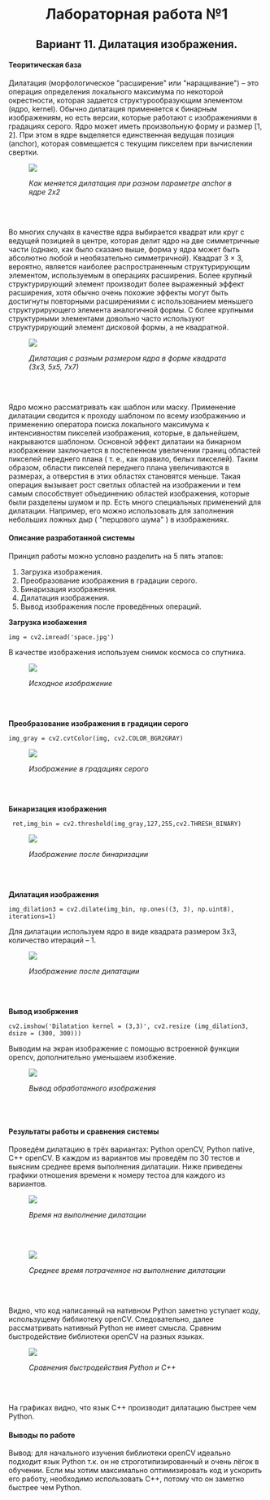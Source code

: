 <h1 align="center">Лабораторная работа №1</h1>

<h2 align="center">Вариант 11. Дилатация изображения.</h2>



<h4>Теоритическая база</h4>

Дилатация (морфологическое "расширение" или "наращивание") – это операция определения локального максимума по некоторой окрестности, которая задается структурообразующим элементом (ядро, kernel). Обычно дилатация применяется к бинарным изображениям, но есть версии, которые работают с изображениями в градациях серого. Ядро может иметь произвольную форму и размер [1, 2]. При этом в ядре выделяется единственная ведущая позиция (anchor), которая совмещается с текущим пикселем при вычислении свертки. 
<figure>
  <p><img src="img_for_readme/anchor.png"></p>
  <figcaption><i>Как меняется дилатация при разном параметре anchor в ядре 2х2</i></figcaption>
</figure><br><br>

Во многих случаях в качестве ядра выбирается  квадрат или круг с ведущей позицией в центре, которая делит ядро на две симметричные части (однако, как было сказано выше, форма у ядра может быть абсолютно любой и необязательно симметричной). Квадрат 3 × 3, вероятно, является наиболее распространенным структурирующим элементом, используемым в операциях расширения. Более крупный структурирующий элемент производит более выраженный эффект расширения, хотя обычно очень похожие эффекты могут быть достигнуты повторными расширениями с использованием меньшего структурирующего элемента аналогичной формы. С более крупными структурными элементами довольно часто используют структурирующий элемент дисковой формы, а не квадратной. 

<figure>
  <p><img src="img_for_readme/kernel.png"></p>
  <figcaption><i>Дилатация с разным размером ядра в форме квадрата (3х3, 5х5, 7х7)</i></figcaption>
</figure><br><br>

Ядро можно рассматривать как шаблон или маску. Применение дилатации сводится к проходу шаблоном по всему изображению и применению оператора поиска локального максимума к интенсивностям пикселей изображения, которые, в дальнейшем, накрываются шаблоном. Основной эффект дилатаии на бинарном изображении заключается в постепенном увеличении границ областей пикселей переднего плана ( т. е., как правило, белых пикселей). Таким образом, области пикселей переднего плана увеличиваются в размерах, а отверстия в этих областях становятся меньше. Такая операция вызывает рост светлых областей на изображении и тем самым способствует объединению областей изображения, которые были разделены шумом и пр. Есть много специальных применений для дилатации. Например, его можно использовать для заполнения небольших ложных дыр ( "перцового шума" ) в изображениях. 

<h4>Описание разработанной системы</h4>

Принцип работы можно условно разделить на 5 пять этапов:
1) Загрузка изображения.
2) Преобразование изображения в градации серого.
3) Бинаризация изображения.
4) Дилатация изображения.
5) Вывод изображения после проведённых операций.

<b>Загрузка изобажения</b>
```
img = cv2.imread('space.jpg')
```
В качестве изображения используем снимок космоса со спутника.
<figure>
  <p><img src="img_for_readme/original.png"></p>
  <figcaption><i>Исходное изображение</i></figcaption>
</figure><br><br>

<b>Преобразование изображения в градиции серого</b>
```
img_gray = cv2.cvtColor(img, cv2.COLOR_BGR2GRAY)
```
<figure>
  <p><img src="img_for_readme/gray.png"></p>
  <figcaption><i>Изображение в градациях серого</i></figcaption>
</figure><br><br>

<b>Бинаризация изображения</b> 
```
 ret,img_bin = cv2.threshold(img_gray,127,255,cv2.THRESH_BINARY)
```
<figure>
  <p><img src="img_for_readme/binarization.png"></p>
  <figcaption><i>Изображение после бинаризации</i></figcaption>
</figure><br><br>

<b>Дилатация изображения</b>
```
img_dilation3 = cv2.dilate(img_bin, np.ones((3, 3), np.uint8), iterations=1)
```
Для дилатации используем ядро в виде квадрата размером 3х3, количество итераций – 1.
<figure>
  <p><img src="img_for_readme/dilatation.png"></p>
  <figcaption><i>Изображение после дилатации</i></figcaption>
</figure><br><br>

<b>Вывод изобржения</b> 
```
cv2.imshow('Dilatation kernel = (3,3)', cv2.resize (img_dilation3, dsize = (300, 300)))
```
 Выводим на экран изображение с помощью встроенной функции opencv, дополнительно уменьшаем изобжение.

<figure>
  <p><img src="img_for_readme/output.png"></p>
  <figcaption><i>Вывод обработанного изображения</i></figcaption>
</figure><br><br>

<h4>Результаты работы и сравнения системы</h4>

Проведём дилатацию в трёх вариантах: Python openCV, Python native, C++ openCV. В каждом из вариантов мы проведём по 30 тестов и выясним среднее время выполнения дилатации.
Ниже приведены графики отношения времени к номеру тестоа для каждого из вариантов.

<figure>
  <p><img src="img_for_readme/test graph.png"></p>
  <figcaption><i>Время на выполнение дилатации</i></figcaption>
</figure><br><br>

<figure>
  <p><img src="img_for_readme/test gisto.png"></p>
  <figcaption><i>Среднее время потраченное на выполнение дилатации</i></figcaption>
</figure><br><br>

Видно, что код написанный на нативном Python заметно уступает коду, использущему библиотеку openCV. Следовательно, далее рассматривать нативный Python не имеет смысла. 
Сравним быстродействие библиотеки openCV на разных языках.
<figure>
  <p><img src="img_for_readme/test end.png"></p>
  <figcaption><i>Сравнения быстродействия Python и C++</i></figcaption>
</figure><br><br>

На графиках видно, что язык C++ производит дилатацию быстрее чем Python.

<h4>Выводы по работе</h4>

Вывод: для начального изучения библиотеки openCV идеально подходит язык Python т.к. он не строготипизированный и очень лёгок в обучении. Если мы хотим максимально оптимизировать код и ускорить его работу, необходимо использовать C++, потому что он заметно быстрее чем Python. 
